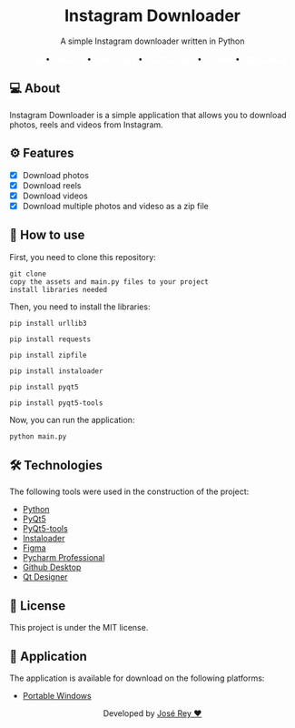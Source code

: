 <h1 align="center">Instagram Downloader</h1>
<p align="center">A simple Instagram downloader written in Python</p>

<p align="center">
  <a style="color:#FFFFFF" href="#-about">About</a> •
  <a style="color:#FFFFFF" href="#-features">Features</a> •
  <a style="color:#FFFFFF" href="#-how-to-use">How to use</a> •
  <a style="color:#FFFFFF" href="#-technologies">Technologies</a> •
  <a style="color:#FFFFFF" href="#-license">License</a> •
  <a style="color:#FFFFFF" href="#-application">Application</a> 
</p>

## 💻 About
<p>Instagram Downloader is a simple application that allows you to download photos, reels and videos from Instagram.</p>

## ⚙️ Features
- [x] Download photos
- [x] Download reels
- [x] Download videos
- [x] Download multiple photos and videso as a zip file

## 📝 How to use
<p>First, you need to clone this repository:</p>

```
git clone
copy the assets and main.py files to your project
install libraries needed
``` 

<p>Then, you need to install the libraries:</p>

```pip install urllib3```

```pip install requests```

```pip install zipfile```

```pip install instaloader```

```pip install pyqt5```

```pip install pyqt5-tools```

<p>Now, you can run the application:</p>

```python main.py```

## 🛠️ Technologies 
<p>The following tools were used in the construction of the project:</p>

- [Python](https://www.python.org/)
- [PyQt5](https://pypi.org/project/PyQt5/)
- [PyQt5-tools](https://pypi.org/project/pyqt5-tools/)
- [Instaloader](https://instaloader.github.io/)
- [Figma](https://www.figma.com/)
- [Pycharm Professional](https://www.jetbrains.com/pt-br/pycharm/)
- [Github Desktop](https://desktop.github.com/)
- [Qt Designer](https://build-system.fman.io/qt-designer-download)

## 📝 License
<p>This project is under the MIT license.</p>

## 📱 Application
<p>The application is available for download on the following platforms:</p>

- [Portable Windows](https://drive.google.com/file/d/1UR194lGzdApPOo36MNJmPK58-JJitvFe/view?usp=drive_link)

<p align="center">Developed by <a href="https://www.facebook.com/prgmr.joserey">José Rey ❤️</a></p>

